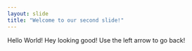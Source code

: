 ```yaml
---
layout: slide
title: "Welcome to our second slide!"
---
```

Hello World! Hey looking good!
Use the left arrow to go back!
